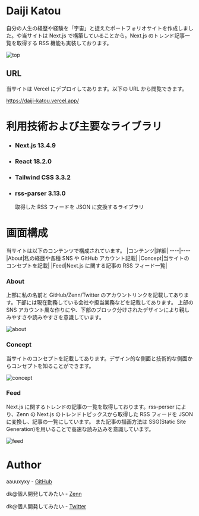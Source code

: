 # Daiji Katou

自分の人生の経歴や経験を「宇宙」と捉えたポートフォリオサイトを作成しました。や当サイトは Next.js で構築していることから。Next.js のトレンド記事一覧を取得する RSS 機能も実装しております。

![top](https://github.com/aauuxyxy/daiji-katou/assets/48760596/76d1b82a-90b4-46c9-87b3-4b4b4014dfc4)

## URL

当サイトは Vercel にデプロイしてあります。以下の URL から閲覧できます。

https://daiji-katou.vercel.app/

# 利用技術および主要なライブラリ

- ### Next.js 13.4.9
- ### React 18.2.0
- ### Tailwind CSS 3.3.2
- ### rss-parser 3.13.0
  取得した RSS フィードを JSON に変換するライブラリ

# 画面構成

当サイトは以下のコンテンツで構成されています。
|コンテンツ|詳細|
----|----
|About|私の経歴や各種 SNS や GitHub アカウント記載|
|Concept|当サイトのコンセプトを記載|
|Feed|Next.js に関する記事の RSS フィード一覧|

### About

上部に私の名前と GitHub/Zenn/Twitter のアカウントリンクを記載してあります。下部には現在勤務している会社や担当業務などを記載してあります。
上部の SNS アカウント風な作りにや、下部のブロック分けされたデザインにより親しみやすさや読みやすさを意識しています。

![about](https://github.com/aauuxyxy/daiji-katou/assets/48760596/16176857-5cea-43a2-b4da-1d96599b3a7c)

### Concept

当サイトのコンセプトを記載してあります。デザイン的な側面と技術的な側面からコンセプトを知ることができます。

![concept](https://github.com/aauuxyxy/daiji-katou/assets/48760596/5879ffcb-1a8f-4c70-ba39-357b4c507922)

### Feed

Next.js に関するトレンドの記事の一覧を取得しております。rss-perser により、Zenn の Next.js のトレンドトピックスから取得した RSS フィードを JSON に変換し、記事の一覧にしています。
また記事の描画方法は SSG(Static Site Generation)を用いることで高速な読み込みを意識しています。

![feed](https://github.com/aauuxyxy/daiji-katou/assets/48760596/669d9d91-eb95-462b-aa0f-2369b1468d24)

# Author

aauuxyxy - [GitHub](https://github.com/aauuxyxy)

dk@個人開発してみたい - [Zenn](https://zenn.dev/)

dk@個人開発してみたい - [Twitter](https://twitter.com/dktec968)
